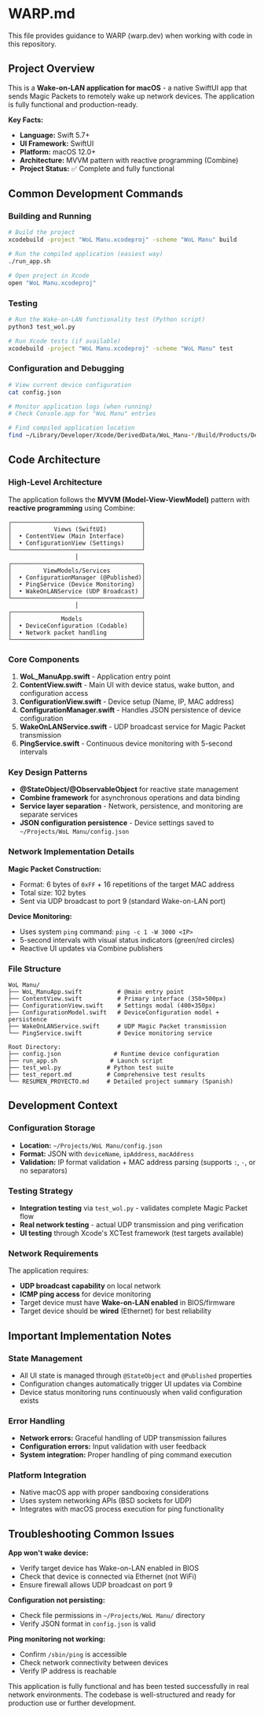 # WARP.md

This file provides guidance to WARP (warp.dev) when working with code in this repository.

## Project Overview

This is a **Wake-on-LAN application for macOS** - a native SwiftUI app that sends Magic Packets to remotely wake up network devices. The application is fully functional and production-ready.

**Key Facts:**
- **Language:** Swift 5.7+
- **UI Framework:** SwiftUI 
- **Platform:** macOS 12.0+
- **Architecture:** MVVM pattern with reactive programming (Combine)
- **Project Status:** ✅ Complete and fully functional

## Common Development Commands

### Building and Running
```bash
# Build the project
xcodebuild -project "WoL Manu.xcodeproj" -scheme "WoL Manu" build

# Run the compiled application (easiest way)
./run_app.sh

# Open project in Xcode
open "WoL Manu.xcodeproj"
```

### Testing
```bash
# Run the Wake-on-LAN functionality test (Python script)
python3 test_wol.py

# Run Xcode tests (if available)
xcodebuild -project "WoL Manu.xcodeproj" -scheme "WoL Manu" test
```

### Configuration and Debugging
```bash
# View current device configuration
cat config.json

# Monitor application logs (when running)
# Check Console.app for "WoL Manu" entries

# Find compiled application location
find ~/Library/Developer/Xcode/DerivedData/WoL_Manu-*/Build/Products/Debug -name "WoL Manu.app" 2>/dev/null
```

## Code Architecture

### High-Level Architecture
The application follows the **MVVM (Model-View-ViewModel)** pattern with **reactive programming** using Combine:

```
┌─────────────────────────────────────┐
│            Views (SwiftUI)          │
│  • ContentView (Main Interface)     │
│  • ConfigurationView (Settings)     │
└─────────────────────────────────────┘
                   │
┌─────────────────────────────────────┐
│         ViewModels/Services         │
│  • ConfigurationManager (@Published)│
│  • PingService (Device Monitoring)  │
│  • WakeOnLANService (UDP Broadcast) │
└─────────────────────────────────────┘
                   │
┌─────────────────────────────────────┐
│              Models                 │
│  • DeviceConfiguration (Codable)    │
│  • Network packet handling          │
└─────────────────────────────────────┘
```

### Core Components

1. **WoL_ManuApp.swift** - Application entry point
2. **ContentView.swift** - Main UI with device status, wake button, and configuration access
3. **ConfigurationView.swift** - Device setup (Name, IP, MAC address)
4. **ConfigurationManager.swift** - Handles JSON persistence of device configuration
5. **WakeOnLANService.swift** - UDP broadcast service for Magic Packet transmission
6. **PingService.swift** - Continuous device monitoring with 5-second intervals

### Key Design Patterns

- **@StateObject/@ObservableObject** for reactive state management
- **Combine framework** for asynchronous operations and data binding  
- **Service layer separation** - Network, persistence, and monitoring are separate services
- **JSON configuration persistence** - Device settings saved to `~/Projects/WoL Manu/config.json`

### Network Implementation Details

**Magic Packet Construction:**
- Format: 6 bytes of `0xFF` + 16 repetitions of the target MAC address
- Total size: 102 bytes
- Sent via UDP broadcast to port 9 (standard Wake-on-LAN port)

**Device Monitoring:**
- Uses system `ping` command: `ping -c 1 -W 3000 <IP>`
- 5-second intervals with visual status indicators (green/red circles)
- Reactive UI updates via Combine publishers

### File Structure
```
WoL Manu/
├── WoL_ManuApp.swift          # @main entry point
├── ContentView.swift          # Primary interface (350×500px)
├── ConfigurationView.swift    # Settings modal (400×350px)  
├── ConfigurationModel.swift   # DeviceConfiguration model + persistence
├── WakeOnLANService.swift     # UDP Magic Packet transmission
└── PingService.swift          # Device monitoring service

Root Directory:
├── config.json               # Runtime device configuration
├── run_app.sh               # Launch script  
├── test_wol.py             # Python test suite
├── test_report.md          # Comprehensive test results
└── RESUMEN_PROYECTO.md     # Detailed project summary (Spanish)
```

## Development Context

### Configuration Storage
- **Location:** `~/Projects/WoL Manu/config.json`
- **Format:** JSON with `deviceName`, `ipAddress`, `macAddress`
- **Validation:** IP format validation + MAC address parsing (supports `:`, `-`, or no separators)

### Testing Strategy
- **Integration testing** via `test_wol.py` - validates complete Magic Packet flow
- **Real network testing** - actual UDP transmission and ping verification
- **UI testing** through Xcode's XCTest framework (test targets available)

### Network Requirements
The application requires:
- **UDP broadcast capability** on local network
- **ICMP ping access** for device monitoring  
- Target device must have **Wake-on-LAN enabled** in BIOS/firmware
- Target device should be **wired** (Ethernet) for best reliability

## Important Implementation Notes

### State Management
- All UI state is managed through `@StateObject` and `@Published` properties
- Configuration changes automatically trigger UI updates via Combine
- Device status monitoring runs continuously when valid configuration exists

### Error Handling
- **Network errors:** Graceful handling of UDP transmission failures
- **Configuration errors:** Input validation with user feedback
- **System integration:** Proper handling of ping command execution

### Platform Integration
- Native macOS app with proper sandboxing considerations
- Uses system networking APIs (BSD sockets for UDP)
- Integrates with macOS process execution for ping functionality

## Troubleshooting Common Issues

**App won't wake device:**
- Verify target device has Wake-on-LAN enabled in BIOS
- Check that device is connected via Ethernet (not WiFi)
- Ensure firewall allows UDP broadcast on port 9

**Configuration not persisting:**
- Check file permissions in `~/Projects/WoL Manu/` directory
- Verify JSON format in `config.json` is valid

**Ping monitoring not working:**
- Confirm `/sbin/ping` is accessible 
- Check network connectivity between devices
- Verify IP address is reachable

This application is fully functional and has been tested successfully in real network environments. The codebase is well-structured and ready for production use or further development.